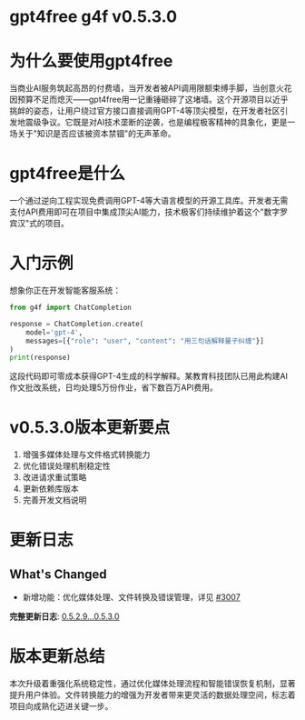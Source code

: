 # gpt4free g4f v0.5.3.0
# 为什么要使用gpt4free  
当商业AI服务筑起高昂的付费墙，当开发者被API调用限额束缚手脚，当创意火花因预算不足而熄灭——gpt4free用一记重锤砸碎了这堵墙。这个开源项目以近乎挑衅的姿态，让用户绕过官方接口直接调用GPT-4等顶尖模型，在开发者社区引发地震级争议。它既是对AI技术垄断的逆袭，也是编程极客精神的具象化，更是一场关于"知识是否应该被资本禁锢"的无声革命。

# gpt4free是什么  
一个通过逆向工程实现免费调用GPT-4等大语言模型的开源工具库。开发者无需支付API费用即可在项目中集成顶尖AI能力，技术极客们持续维护着这个"数字罗宾汉"式的项目。

# 入门示例  
想象你正在开发智能客服系统：  
```python
from g4f import ChatCompletion

response = ChatCompletion.create(
    model='gpt-4',
    messages=[{"role": "user", "content": "用三句话解释量子纠缠"}]
)
print(response)
```
这段代码即可零成本获得GPT-4生成的科学解释。某教育科技团队已用此构建AI作文批改系统，日均处理5万份作业，省下数百万API费用。

# v0.5.3.0版本更新要点  
1. 增强多媒体处理与文件格式转换能力  
2. 优化错误处理机制稳定性  
3. 改进请求重试策略  
4. 更新依赖库版本  
5. 完善开发文档说明  

# 更新日志  
## What's Changed  
- 新增功能：优化媒体处理、文件转换及错误管理，详见 [#3007](https://github.com/xtekky/gpt4free/pull/3007)  

**完整更新日志**: [0.5.2.9...0.5.3.0](https://github.com/xtekky/gpt4free/compare/0.5.2.9...0.5.3.0)

# 版本更新总结  
本次升级着重强化系统稳定性，通过优化媒体处理流程和智能错误恢复机制，显著提升用户体验。文件转换能力的增强为开发者带来更灵活的数据处理空间，标志着项目向成熟化迈进关键一步。